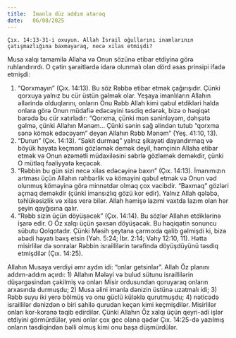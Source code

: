 ```yaml
---
title:  İmanla düz addım ataraq
date:   06/08/2025
---
```


`Çıx. 14:13-31-i oxuyun. Allah İsrail oğullarını inamlarının çatışmazlığına baxmayaraq, necə xilas etmişdi?`

Musa xalqı tamamilə Allaha və Onun sözünə etibar etdiyinə görə ruhlandırırdı. O çətin şəraitlərdə idarə olunmalı olan dörd əsas prinsipi ifadə etmişdi:

1. “Qorxmayın” (Çıx. 14:13). Bu söz Rəbbə etibar etmək çağırışıdır. Çünki qorxuya yalnız bu cür üstün gəlmək olar. Yeşaya imanlıların Allahın əllərində olduqlarını, onların Onu Rəbb Allah kimi qəbul etdikləri halda onlara görə Onun müdafiə edəcəyini təsdiq edərək, bizə o həqiqət barədə bu cür xatırladır: “Qorxma, çünki mən səninləyəm, dəhşətə gəlmə, çünki Allahın Mənəm... Çünki sənin sağ əlindən tutub “qorxma sənə kömək edəcəyəm” deyən Allahın Rəbb Mənəm” (Yeş. 41:10, 13).
2. “Durun” (Çıx. 14:13). “Sakit durmaq” yalnız şikayəti dayandırmaq və böyük həyata keçməni gözləmək demək deyil, həmçinin Allaha etibar etmək və Onun əzəmətli müdaxiləsini səbrlə gözləmək deməkdir, çünki O mütləq fəaliyyətə keçəcək.
3. “Rəbbin bu gün sizi necə xilas edəcəyinə baxın” (Çıx. 14:13). İmanımızın artması üçün Allahın rəhbərlik və köməyini qəbul etmək və Onun vəd olunmuş köməyinə görə minnətdar olmaq çox vacibdir. “Baxmaq” gözləri açmaq deməkdir (çünki imansızlıq gözü kor edir). Yalnız Allah qələbə, təhlükəsizlik və xilas verə bilər. Allah həmişə lazımi vaxtda lazım olan hər şeyin qayğısına qalır.
4. “Rəbb sizin üçün döyüşəcək” (Çıx. 14:14). Bu sözlər Allahın etdiklərinə işarə edir. O Öz xalqı üçün şəxsən döyüşəcək. Bu həqiqətin sonuncu sübutu Qolqotadır. Çünki Məsih şeytana çarmıxda qalib gəlmişdi ki, bizə əbədi həyatı bəxş etsin (Yəh. 5:24; İbr. 2:14; Vəhy 12:10, 11). Hətta misirlilər də sonralar Rəbbin israillilərin tərəfində döyüşdüyünü təsdiq etmişdilər (Çıx. 14:25).

Allahın Musaya verdiyi əmr aydın idi: “onlar getsinlər”. Allah Öz planını addım-addım açırdı: 1) Allahın Mələyi və bulud sütunu israillilərin düşərgəsindən çəkilmiş və onları Misir ordusundan qoruyaraq onların arxasında durmuşdu; 2) Musa əlini imanla dənizin üstünə uzatmalı idi; 3) Rəbb suyu iki yerə bölmüş və onu güclü küləklə qurutmuşdu; 4) nəticədə israillilər dənizdən o biri sahilə qurudan keçən kimi keçmişdilər. Misirlilər onları kor-koranə təqib edirdilər. Çünki Allahın Öz xalqı üçün qeyri-adi işlər etdiyini görmürdülər, yəni onlar çox gec olana qədər Çıx. 14:25-də yazılmış onların təsdiqindən bəlli olmuş kimi onu başa düşmürdülər.